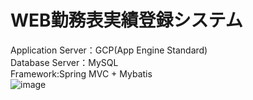 # WEB勤務表実績登録システム
Application Server：GCP(App Engine Standard)<br>
Database Server：MySQL<br>
Framework:Spring MVC + Mybatis<br>
![image](https://github.com/henry0801/FirstProject/tree/master/gitimage/image1.PNG)
